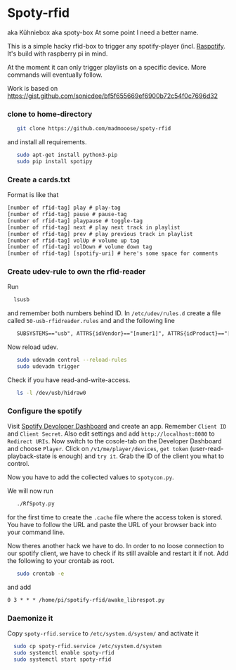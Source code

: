 Spoty-rfid
==========

aka Kühniebox aka spoty-box At some point I need a better name. 

This is a simple hacky rfid-box to trigger any spotify-player (incl. [Raspotify](https://gist.github.com/sonicdee/bf5f655669ef6900b72c54f0c7696d32). It's build with raspberry pi in mind.

At the moment it can only trigger playlists on a specific device. More commands will eventually follow.

Work is based on https://gist.github.com/sonicdee/bf5f655669ef6900b72c54f0c7696d32

### clone to home-directory

```sh
   git clone https://github.com/madmooose/spoty-rfid
```
and install all requirements.
```sh
   sudo apt-get install python3-pip
   sudo pip install spotipy
```

### Create a cards.txt
Format is like that
```txt
[number of rfid-tag] play # play-tag
[number of rfid-tag] pause # pause-tag
[number of rfid-tag] playpause # toggle-tag
[number of rfid-tag] next # play next track in playlist
[number of rfid-tag] prev # play previous track in playlist
[number of rfid-tag] volUp # volume up tag
[number of rfid-tag] volDown # volume down tag
[number of rfid-tag] [spotify-uri] # here's some space for comments
```

### Create udev-rule to own the rfid-reader
Run
```sh 
  lsusb
```
and remember both numbers behind ID. In `/etc/udev/rules.d` create a file called `50-usb-rfidreader.rules` and and the following line
```txt
   SUBSYSTEMS=="usb", ATTRS{idVendor}=="[numer1]", ATTRS{idProduct}=="[number2]", MODE="0666"
```

Now reload udev.
```sh
   sudo udevadm control --reload-rules
   sudo udevadm trigger
```
Check if you have read-and-write-access.
```sh
   ls -l /dev/usb/hidraw0
```

### Configure the spotify
Visit [Spotify Devoloper Dashboard](https://developer.spotify.com/dashboard/applications) and create an app. Remember `Client ID` and `Client Secret`. Also edit settings and add `http://localhost:8080` to `Redirect URIs`.
Now switch to the cosole-tab on the Developer Dashboard and choose `Player`. Click on `/v1/me/player/devices`, `get token` (user-read-playback-state is enough) and `try it`. Grab the ID of the client you what to control.

Now you have to add the collected values to `spotycon.py`.

We will now run
```sh
   ./RfSpoty.py
```
for the first time to create the `.cache` file where the access token is stored. You have to follow the URL and paste the URL of your browser back into your command line.

Now theres another hack we have to do. In order to no loose connection to our spotify client, we have to check if its still avaible and restart it if not. Add the following to your crontab as root.
```sh
   sudo crontab -e
```
and add
```txt
0 3 * * * /home/pi/spotify-rfid/awake_librespot.py
```



### Daemonize it

Copy `spoty-rfid.service` to `/etc/system.d/system/` and activate it
```sh
  sudo cp spoty-rfid.service /etc/system.d/system
  sudo systemctl enable spoty-rfid
  sudo systemctl start spoty-rfid
```
